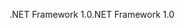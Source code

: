 <span data-ttu-id="20f6e-101">.NET Framework 1.0</span><span class="sxs-lookup"><span data-stu-id="20f6e-101">.NET Framework 1.0</span></span>